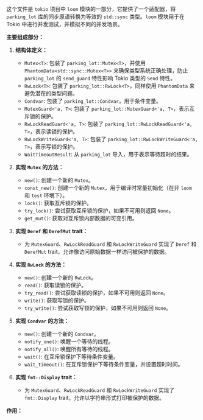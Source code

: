这个文件是 `tokio` 项目中 `loom` 模块的一部分，它提供了一个适配器，将 `parking_lot` 库的同步原语转换为等效的 `std::sync` 类型。`loom` 模块用于在 Tokio 中进行并发测试，并模拟不同的并发场景。

**主要组成部分：**

1.  **结构体定义：**
    *   `Mutex<T>`:  包装了 `parking_lot::Mutex<T>`，并使用 `PhantomData<std::sync::Mutex<T>>` 来确保类型系统正确处理，防止 `parking_lot` 的 `send_guard` 特性影响 Tokio 类型的 `Send` 特性。
    *   `RwLock<T>`:  包装了 `parking_lot::RwLock<T>`，同样使用 `PhantomData` 来避免潜在的类型问题。
    *   `Condvar`:  包装了 `parking_lot::Condvar`，用于条件变量。
    *   `MutexGuard<'a, T>`:  包装了 `parking_lot::MutexGuard<'a, T>`，表示互斥锁的保护。
    *   `RwLockReadGuard<'a, T>`:  包装了 `parking_lot::RwLockReadGuard<'a, T>`，表示读锁的保护。
    *   `RwLockWriteGuard<'a, T>`:  包装了 `parking_lot::RwLockWriteGuard<'a, T>`，表示写锁的保护。
    *   `WaitTimeoutResult`:  从 `parking_lot` 导入，用于表示等待超时的结果。

2.  **实现 `Mutex` 的方法：**
    *   `new()`:  创建一个新的 `Mutex`。
    *   `const_new()`:  创建一个新的 `Mutex`，用于编译时常量初始化（在非 `loom` 和 `test` 环境下）。
    *   `lock()`:  获取互斥锁的保护。
    *   `try_lock()`:  尝试获取互斥锁的保护，如果不可用则返回 `None`。
    *   `get_mut()`:  获取对互斥锁内部数据的可变引用。

3.  **实现 `Deref` 和 `DerefMut` trait：**
    *   为 `MutexGuard`、`RwLockReadGuard` 和 `RwLockWriteGuard` 实现了 `Deref` 和 `DerefMut` trait，允许像访问原始数据一样访问被保护的数据。

4.  **实现 `RwLock` 的方法：**
    *   `new()`:  创建一个新的 `RwLock`。
    *   `read()`:  获取读锁的保护。
    *   `try_read()`:  尝试获取读锁的保护，如果不可用则返回 `None`。
    *   `write()`:  获取写锁的保护。
    *   `try_write()`:  尝试获取写锁的保护，如果不可用则返回 `None`。

5.  **实现 `Condvar` 的方法：**
    *   `new()`:  创建一个新的 `Condvar`。
    *   `notify_one()`:  唤醒一个等待的线程。
    *   `notify_all()`:  唤醒所有等待的线程。
    *   `wait()`:  在互斥锁保护下等待条件变量。
    *   `wait_timeout()`:  在互斥锁保护下等待条件变量，并设置超时时间。

6.  **实现 `fmt::Display` trait：**
    *   为 `MutexGuard`、`RwLockReadGuard` 和 `RwLockWriteGuard` 实现了 `fmt::Display` trait，允许以字符串形式打印被保护的数据。

**作用：**
